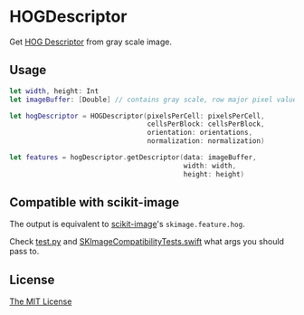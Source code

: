 # HOGDescriptor

Get [HOG Descriptor](https://en.wikipedia.org/wiki/Histogram_of_oriented_gradients) from gray scale image.

## Usage

```swift
let width, height: Int
let imageBuffer: [Double] // contains gray scale, row major pixel values

let hogDescriptor = HOGDescriptor(pixelsPerCell: pixelsPerCell,
                                  cellsPerBlock: cellsPerBlock,
                                  orientation: orientations,
                                  normalization: normalization)

let features = hogDescriptor.getDescriptor(data: imageBuffer,
                                           width: width, 
                                           height: height)
```

## Compatible with scikit-image
The output is equivalent to [scikit-image](https://github.com/scikit-image/scikit-image)'s `skimage.feature.hog`.

Check [test.py](https://github.com/t-ae/hog-feature-extractor/blob/master/test.py) and [SKImageCompatibilityTests.swift](SKImageCompatibilityTests.swift) what args you should pass to.

## License

[The MIT License](https://github.com/t-ae/hog-feature-extractor/blob/master/LICENSE)